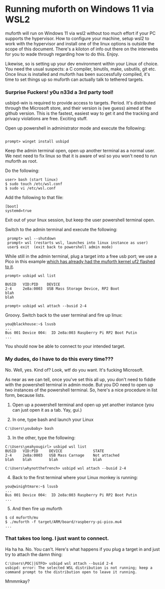 # Running muforth on Windows 11 via WSL2 

muforth will run on Windows 11 via wsl2 without too much effort if your
PC supports the hypervisor.  How to configure your machine, setup wsl2
to work with the hypervisor and install one of the linux options is
outside the scope of this document.  There's a kiloton of info out there
on the interwebs for you to wade through regarding how to do this. Enjoy.

Likewise, so is setting up your dev environment within your Linux of
choice.  You need the usual suspects: a C compiler, binutils, make,
usbutils, git etc.  Once linux is installed and muforth has been
successfully compiled, it's time to set things up so muforth can
actually talk to tethered targets.


### Surprise Fuckers! y0u n33d a 3rd party tool!

usbipd-win is required to provide access to targets. Period.  It's
distributed through the Microsoft store, and their version is (we guess)
aimed at the github version.  This is the fastest, easiest way to get
it and the tracking and privacy violations are free. Exciting stuff.

Open up powershell in administrator mode and execute the following:

```

prompt> winget install usbipd

```

Keep the admin terminal open, open up another terminal as a normal user.
We next need to fix linux so that it is aware of wsl so you won't need to run muforth as root.

Do the following:

```
user> bash (start linux)
$ sudo touch /etc/wsl.conf
$ sudo vi /etc/wsl.conf
```

Add the following to that file:

```
[boot]
systemd=true
```

Exit out of your linux session, but keep the user powershell terminal
open.

Switch to the admin terminal and execute the following:

```
 prompt> wsl --shutdown
 prompt> wsl (restarts wsl, launches into linux instance as user)
 user$ exit  (exit back to powershell admin mode)
```

While still in the admin terminal, plug a target into a free usb port; we use a Pico in this example 
[which has already had the muforth kernel uf2 flashed to it](https://muforth.nimblemachines.com/getting-started-with-the-raspberry-pi-pico/).

```
prompt> usbipd wsl list

BUSID   VID:PID    DEVICE
2-4     2e8a:0003  USB Mass Storage Device, RP2 Boot
blah
blah

prompt> usbipd wsl attach --busid 2-4
```
Groovy. Switch back to the user terminal and fire up linux:
```
you@blackhouse:~$ lsusb
...
Bus 001 Device 004:  ID 2e8a:003 Raspberry Pi RP2 Boot Putin
...
```

You should now be able to connect to your intended target.

### My dudes, do I have to do this every time???

No.  Well, yes.  Kind of?  Look, wtf do you want. It's fucking
Microsoft.

As near as we can tell, once you've set this all up, you don't need to
fiddle with the powershell terminal in admin mode.  But you DO need to
open up two instances of the powershell terminal. So, here's a nice
procedure in list form, because lists.

1) Open up a powershell terminal and open up yet another instance (you can
just open it as a tab.  Yay, gui.)

2) In one, type bash and launch your Linux
```
C:\Users\youbaby> bash
```

3) In the other, type the following:
```
C:\Users\yeahyougirl> usbipd wsl list
BUSID   VID:PID     DEVICE              STATE
2-4     2e8a:0003   USB Mass Carnage    Not attached
blah    blah        blah                blah

C:\Users\whynotthefrench> usbipd wsl attach --busid 2-4
```
4) Back to the first terminal where your Linux monkey is running:
```
you@winightmare:~$ lsusb
...
Bus 001 Device 004:  ID 2e8a:003 Raspberry Pi RP2 Boot Putin
...
```
5) And then fire up muforth
```
$ cd muforth/mu
$ ./muforth -f target/ARM/board/raspberry-pi-pico.mu4
...
```

### That takes too long.  I just want to connect.

Ha ha ha. No. You can't. Here's what happens if you plug a target in and
just try to attach the damn thing:

```
C:\Users\POC||GTFO> usbipd wsl attach --busid 2-4
usbipd: error: The selected WSL distribution is not running; keep a
command prompt to the distribution open to leave it running.
```
Mmmmkay?
